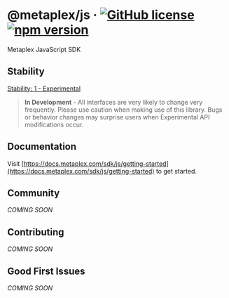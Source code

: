 # @metaplex/js &middot; [![GitHub license](https://img.shields.io/badge/license-MIT-blue.svg)](https://github.com/metaplex/js/blob/main/LICENSE) [![npm version](https://img.shields.io/npm/v/@metaplex/js.svg?style=flat)](https://www.npmjs.com/package/@metaplex/js)

Metaplex JavaScript SDK

## Stability

[Stability: 1 - Experimental](https://docs.metaplex.com/stability)

> **In Development** - All interfaces are very likely to change very frequently.
Please use caution when making use of this library. Bugs or behavior changes may
surprise users when Experimental API modifications occur.

## Documentation

Visit [https://docs.metaplex.com/sdk/js/getting-started](https://docs.metaplex.com/sdk/js/getting-started) to get started.

## Community

_COMING SOON_

## Contributing

_COMING SOON_

## Good First Issues

_COMING SOON_

